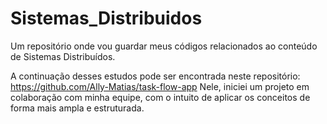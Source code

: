 # Sistemas_Distribuidos
Um repositório onde vou guardar meus códigos relacionados ao conteúdo de Sistemas Distribuídos.

A continuação desses estudos pode ser encontrada neste repositório: https://github.com/Ally-Matias/task-flow-app
Nele, iniciei um projeto em colaboração com minha equipe, com o intuito de aplicar os conceitos de forma mais ampla e estruturada.
